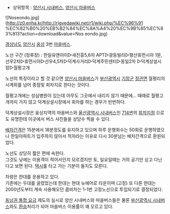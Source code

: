   * 상위항목 : [양산시 시내버스](%EC%96%91%EC%82%B0%EC%8B%9C%20%EC%8B%9C%EB%82%B4%EB%B2%84%EC%8A%A4.md), [양산시 마을버스](%EC%96%91%EC%82%B0%EC%8B%9C%20%EB%A7%88%EC%9D%84%EB%B2%84%EC%8A%A4.md)  

![Noseondo.jpg](http://z0.enha.kr/http://rigvedawiki.net/r1/wiki.php/%EC%96%91
%EC%82%B0%20%EB%B2%84%EC%8A%A4%20%EC%9B%85%EC%83%813?action=download&value=Nos
eondo.jpg)

[경상남도](%EA%B2%BD%EC%83%81%EB%82%A8%EB%8F%84.md)
[양산시](%EC%96%91%EC%82%B0%EC%8B%9C.md) [웅상](%EC%9B%85%EC%83%81.md) 3번
[마을버스](%EB%A7%88%EC%9D%84%EB%B2%84%EC%8A%A4.md).

노선 구간 (정류장) : 한일유앤아이▷새진흥5,6차 APT▷광동빌라▷평산휴먼시아 1문,
선우2차▷휴먼시아▷선우4,5차▷덕계사거리▷덕계주민센터▷동일2차 ▷덕계상설시장▷월평고개

노선의 특징이라고 할 것 같으면 [양산시 마을버스](%EC%96%91%EC%82%B0%EC%8B%9C%20%EB%A7%88%EC%9D%84%EB%B2%84%EC%8A%A4.md)가
[부산광역시](%EB%B6%80%EC%82%B0%EA%B4%91%EC%97%AD%EC%8B%9C.md)
[기장군](%EA%B8%B0%EC%9E%A5%EA%B5%B0.md)
[정관면](%EC%A0%95%EA%B4%80%EB%A9%B4.md) 월평리의 시계외를 넘어 종점및 회차지로 한다는 것이다.

월평고개에는 성심병원이 있는데 아무도 그곳에서 내리지 않기 때문에... 때때로 월평고개까지 가지 않고 덕계상설시장에서 회차를 하는 경우가
빈번하다.

덕계상설시장은 웅상지역의 마을버스와 [울산광역시 시내버스](%EC%9A%B8%EC%82%B0%EA%B4%91%EC%97%AD%EC%8B%9C%20%EC%8B%9C%EB%82%B4%EB%B2%84%EC%8A%A4.md)인
[714번](%EC%9A%B8%EC%82%B0%20%EB%B2%84%EC%8A%A4%20714.md)의
[회차지점](%ED%9A%8C%EC%B0%A8%EC%A7%80%EC%A0%90.md) 으로도 유명한데 이곳에서 버스 사진들을 상당수
찍을 수 있다.

[배차간격](%EB%B0%B0%EC%B0%A8%EA%B0%84%EA%B2%A9.md)은 15분에서 18분정도를 유지하고 있으며 하루
운행회수는 50회로 운행하였으나 한일아파트가 입주하지 않아서 적자라는 이유로 다시 30분넘는 배차간격으로 환원되었다.

노선도 상당히 짧은 편에 속한다.  
그것도 낮에는 이용객이 적어서인지 모르겠지만 토, 일요일때는 거의 공기만 싣고 다닌다고 보면 된다.
[택시](%ED%83%9D%EC%8B%9C.md)를 타고 가는 기분이 들지도 모른다.

차량은 한대를 운용하고 있다.  
기존에는 두대를 굴렸었는데 한대는 현대 뉴에어로 타운이며 (고정) 또 다른 한대는 2000년도부터 계속 사용해오던 콤비차는 1-1번
고정노선으로 투입되기로 결정되었다.

[동남권 통합 요금](%EB%8F%99%EB%82%A8%EA%B6%8C%20%ED%86%B5%ED%95%A9%20%EC%9A%94%EA%B8%88.md) 제도의 실시로 양산 시내버스와 마을버스들은 물론 [부산광역시 시내버스](%EB%B6%80%EC%82%B0%EA%B4%91%EC%97%AD%EC%8B%9C%20%EC%8B%9C%EB%82%B4%EB%B2%84%EC%8A%A4.md)와도
[환승](%ED%99%98%EC%8A%B9.md)처리가 되어 마을버스 이용률이 꽤 오르고 있다.

